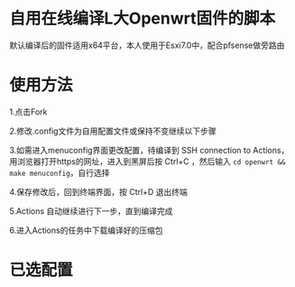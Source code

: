 自用在线编译L大Openwrt固件的脚本
=
默认编译后的固件适用x64平台，本人使用于Esxi7.0中，配合pfsense做旁路由

使用方法
=
1.点击Fork

2.修改.config文件为自用配置文件或保持不变继续以下步骤

3.如需进入menuconfig界面更改配置，待编译到 SSH connection to Actions，用浏览器打开https的网址，进入到黑屏后按 Ctrl+C ，然后输入 `cd openwrt && make menuconfig`，自行选择

4.保存修改后，回到终端界面，按 Ctrl+D 退出终端

5.Actions 自动继续进行下一步，直到编译完成

6.进入Actions的任务中下载编译好的压缩包


已选配置
=
